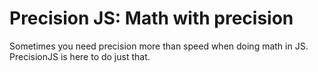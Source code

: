 # Precision JS: Math with precision

Sometimes you need precision more than speed when doing math in JS. PrecisionJS is here to do just
that.
